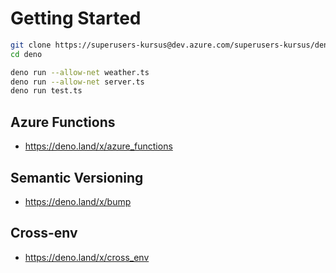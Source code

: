 
# Getting Started

```bash
git clone https://superusers-kursus@dev.azure.com/superusers-kursus/deno/_git/deno
cd deno

deno run --allow-net weather.ts
deno run --allow-net server.ts
deno run test.ts

```

## Azure Functions

- https://deno.land/x/azure_functions


## Semantic Versioning

- https://deno.land/x/bump

## Cross-env

- https://deno.land/x/cross_env


